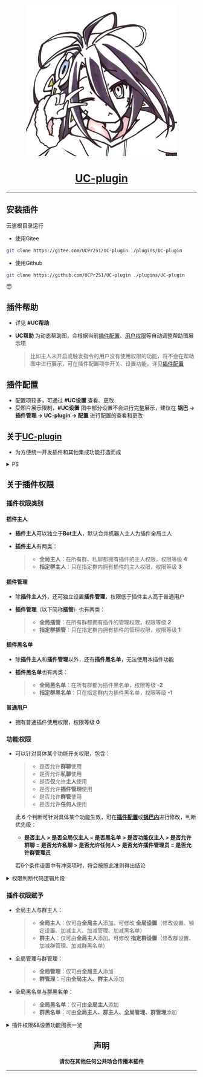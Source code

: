 <div align="center">

<p align="center">
  <a href="https://mzh.moegirl.org.cn/%E4%BC%91%E6%AF%94%C2%B7%E5%A4%9A%E6%8B%89">
    <img width="400" src="./resources/img/xiubi1.jpg" title="她真好看">
  </a>
</p>

# [UC-plugin](https://gitee.com/UCPr251/UC-plugin)

</div>

---

## 安装插件

云崽根目录运行

- 使用Gitee

```Bash
git clone https://gitee.com/UCPr251/UC-plugin ./plugins/UC-plugin
```

- 使用Github

```Bash
git clone https://github.com/UCPr251/UC-plugin ./plugins/UC-plugin
```

:innocent:

<div align="center">

</div>

## 插件帮助

- 详见 **#UC帮助**
- **UC帮助** 为动态帮助图，会根据当前[插件配置](#插件配置)、[用户权限](#关于插件权限)等自动调整帮助图展示项

  > 比如主人未开启或触发指令的用户没有使用权限的功能，将不会在帮助图中进行展示，可在插件配置项中开关、设置功能，详见[插件配置](#插件配置)

## 插件配置

- 配置项较多，可通过 **#UC设置** 查看、更改
- 受图片展示限制，**#UC设置** 图中部分设置不会进行完整展示，建议在 **锅巴 → 插件管理 → UC-plugin → 配置** 进行配置的查看和更改

## 关于[UC-plugin](#uc-plugin测试)

- 为方便统一开发插件和其他集成功能打造而成

<details>
<summary>PS</summary>

~~给大家介绍一下，这是我老婆：~~:innocent:

<p align="center">
  <a href="https://www.bilibili.com/read/cv13428981?spm_id_from=333.999.0.0">
    <img width="400" src="./resources/img/xiubi2.jpg" title="她真好看">
  </a>
</p>

~~都 3202 年了，[游戏人生](https://www.bilibili.com/bangumi/play/ep4371?spm_id_from=333.337.0.0 "游戏人生")第 2 季啥时候才能出啊~~

</details>

## 关于插件权限

### 插件权限类别

#### 插件主人

- **插件主人**可以独立于**Bot主人**，默认合并机器人主人为插件全局主人

- **插件主人**有两类：
  > - **全局主人**：在所有群、私聊都拥有插件的主人权限，权限等级 **4**
  > - **指定群主人**：只在指定群内拥有插件的主人权限，权限等级 **3**

#### 插件管理

- 除**插件主人**外，还可独立设置**插件管理**，权限低于插件主人高于普通用户

- **插件管理**（以下简称**插管**）也有两类：
  > - **全局插管**：在所有群都拥有插件的管理权限，权限等级 **2**
  > - **指定群插管**：只在指定群内拥有插件的管理权限，权限等级 **1**

#### 插件黑名单

- 除**插件主人**和**插件管理**以外，还有**插件黑名单**，无法使用本插件功能

- **插件黑名单**也有两类：
  > - **全局黑名单**：在所有群都为插件黑名单，权限等级 **-2**
  > - **指定群黑名单**：只在指定群内为插件黑名单，权限等级 **-1**

#### 普通用户

- 拥有普通插件使用权限，权限等级 **0**

### 功能权限

- 可以针对具体某个功能开关权限，包含：

  > - 是否允许**群聊**使用
  > - 是否允许**私聊**使用
  > - 是否**仅**允许**主人**使用
  > - 是否允许**插件管理**使用
  > - 是否允许**群管**使用
  > - 是否允许**任何人**使用

  此 6 个判断可针对具体某个功能生效，可在[**插件配置**](#插件配置)或[**锅巴内**](#配置插件)进行修改，判断优先级：

  - **是否主人 > 是否全局仅主人 = 是否黑名单 > 是否功能仅主人 > 是否允许群聊 = 是否允许私聊 > 是否允许任何人 > 是否允许插件管理员 = 是否允许群管理员**

  若6个条件设置中有冲突项时，将会按照此准则得出结论

<details>
<summary>权限判断代码逻辑片段</summary>

   <img src="./resources/img/README/permission.png" width = "600" title="权限判断代码逻辑片段">

</details>

### 插件权限赋予

- 全局主人与群主人：

  > - **全局主人**：仅可由**全局主人**添加。可修改 **全局设置**（修改设置、锁定设置、加减主人、加减管理、加减黑名单）
  > - **群主人**：仅可由**全局主人**添加。可修改 **指定群设置**（修改群设置、加减群管理、加减群黑名单）

- 全局管理与群管理：

  > - **全局管理**：仅可由**全局主人**添加
  > - **群管理**：可由**全局主人、群主人**添加

- 全局黑名单与群黑名单：

  > - **全局黑名单**：仅可由**全局主人**添加
  > - **群黑名单**：可由**全局主人、群主人、全局管理、群管理**添加

<details>
<summary>插件权限&&设置功能图表一览</summary>

### 插件权限&&功能图表一览

<div align="center">

|系统功能|全局主人|群主人|全局插管|群插管|
| :---: | :----: | :-: | :---: | :-: |
| [权限等级](#插件权限类别) | [4](#插件主人) | [3](#插件主人) | [2](#插件管理) | [1](#插件管理) |
| 锁定设置 | √ | × | × | × |
| 查看全局设置 | √ | × | × | × |
| 修改全局设置 | √ | × | × | × |
| 查看群设置 | √ | √ | √ | √ |
| 修改群设置 | √ | √ | × | × |
| 添加全局主人 | √ | × | × | × |
| 添加群主人 | √ | × | × | × |
| 添加全局管理 | √ | × | × | × |
| 添加群管理 | √ | √ | × | × |
| 添加全局黑名单 | √ | × | × | × |
| 添加群黑名单 | √ | √ | √ | √ |
| 其他设置功能 | √ | × | × | × |

</div>

- 以上功能普通用户、黑名单用户皆不可使用

</details>

<div align="center">

## 声明

**请勿在其他任何公共场合传播本插件**

</div>

---
